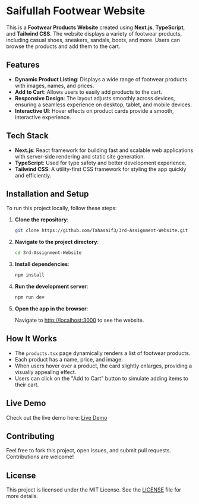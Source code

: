 # Saifullah Footwear Website

This is a **Footwear Products Website** created using **Next.js**, **TypeScript**, and **Tailwind CSS**. The website displays a variety of footwear products, including casual shoes, sneakers, sandals, boots, and more. Users can browse the products and add them to the cart.

## Features

- **Dynamic Product Listing**: Displays a wide range of footwear products with images, names, and prices.
- **Add to Cart**: Allows users to easily add products to the cart.
- **Responsive Design**: The layout adjusts smoothly across devices, ensuring a seamless experience on desktop, tablet, and mobile devices.
- **Interactive UI**: Hover effects on product cards provide a smooth, interactive experience.

## Tech Stack

- **Next.js**: React framework for building fast and scalable web applications with server-side rendering and static site generation.
- **TypeScript**: Used for type safety and better development experience.
- **Tailwind CSS**: A utility-first CSS framework for styling the app quickly and efficiently.

## Installation and Setup

To run this project locally, follow these steps:

1. **Clone the repository**:

   ```bash
   git clone https://github.com/Tahasaif3/3rd-Assignment-Website.git
   ```

2. **Navigate to the project directory**:

   ```bash
   cd 3rd-Assignment-Website
   ```

3. **Install dependencies**:

   ```bash
   npm install
   ```

4. **Run the development server**:

   ```bash
   npm run dev
   ```

5. **Open the app in the browser**:

   Navigate to [http://localhost:3000](http://localhost:3000) to see the website.


## How It Works

- The `products.tsx` page dynamically renders a list of footwear products.
- Each product has a name, price, and image.
- When users hover over a product, the card slightly enlarges, providing a visually appealing effect.
- Users can click on the "Add to Cart" button to simulate adding items to their cart.

## Live Demo

Check out the live demo here: [Live Demo](your-live-demo-url)

## Contributing

Feel free to fork this project, open issues, and submit pull requests. Contributions are welcome!

## License

This project is licensed under the MIT License. See the [LICENSE](LICENSE) file for more details.
